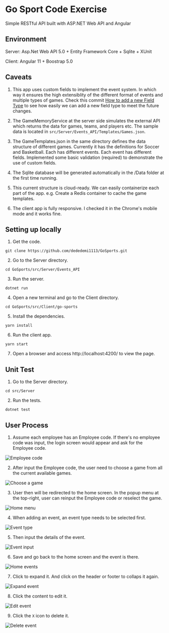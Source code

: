 # Go Sport Code Exercise

Simple RESTful API built with ASP.NET Web API and Angular

## Environment

Server: Asp.Net Web API 5.0 + Entity Framework Core + Sqlite + XUnit

Client: Angular 11 + Boostrap 5.0

## Caveats

1. This app uses custom fields to implement the event system. In which way it ensures the high extensiblity of the different format of events and multiple types of games. Check this commit [How to add a new Field Type](https://github.com/dededemi1113/GoSports/commit/1d43aff5f9e32811f330eff9a4f0ccac33252b92) to see how easily we can add a new field type to meet the future changes.

2. The GameMemoryService at the server side simulates the external API which returns the data for games, teams, and players etc. The sample data is located in `src/Server/Events_API/Templates/Games.json`.

3. The GameTemplates.json in the same directory defines the data structure of different games. Currently it has the definitions for Soccer and Basketball. Each has different events. Each event has different fields. Implemented some basic validation (required) to demonstrate the use of custom fields.

4. The Sqlite database will be generated automatically in the /Data folder at the first time running.

5. This current structure is cloud-ready. We can easily containerize each part of the app. e.g. Create a Redis container to cache the game templates. 

6. The client app is fully responsive. I checked it in the Chrome's mobile mode and it works fine.

## Setting up locally

1. Get the code.

```git clone https://github.com/dededemi1113/GoSports.git```

2. Go to the Server directory.

```cd GoSports/src/Server/Events_API```

3. Run the server.

```dotnet run```

4. Open a new terminal and go to the Client directory.

```cd GoSports/src/Client/go-sports```

5. Install the dependencies.

```yarn install```

6. Run the client app.

```yarn start```

7. Open a browser and access http://localhost:4200/ to view the page.

## Unit Test

1. Go to the Server directory.

```cd src/Server```

2. Run the tests.

```dotnet test```

## User Process

1. Assume each employee has an Employee code. If there's no employee code was input, the login screen would appear and ask for the Employee code.

![Employee code](images/readme/localhost_4200_login.png)

2. After input the Employee code, the user need to choose a game from all the current available games. 

![Choose a game](images/readme/localhost_4200_games.png)

3. User then will be redirected to the home screen. In the popup menu at the top-right, user can reinput the Employee code or reselect the game.

![Home menu](images/readme/localhost_4200_menu.png)

4. When adding an event, an event type needs to be selected first.

![Event type](images/readme/localhost_4200_event_type.png)

5. Then input the details of the event.

![Event input](images/readme/localhost_4200_event_input.png)

6. Save and go back to the home screen and the event is there.

![Home events](images/readme/localhost_4200_home_events.png)

7. Click to expand it. And click on the header or footer to collaps it again. 

![Expand event](images/readme/localhost_4200_expand_event.png)

8. Click the content to edit it.

![Edit event](images/readme/localhost_4200_edit_event.png)

9. Click the `X` icon to delete it.

![Delete event](images/readme/localhost_4200_delete_event.png)
